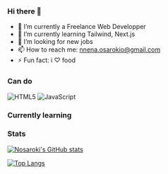 ### Hi there 👋

<!--
**nosaroki/nosaroki** is a ✨ _special_ ✨ repository because its `README.md` (this file) appears on your GitHub profile.

Here are some ideas to get you started:-->

- 🔭 I’m currently a Freelance Web Developper
- 🌱 I’m currently learning Tailwind, Next.js
- 👯 I’m looking for new jobs
- 📫 How to reach me: nnena.osarokio@gmail.com
- ⚡ Fun fact: i ♡ food

### Can do

![HTML5](https://img.shields.io/badge/html5-%23E34F26.svg?style=for-the-badge&logo=html5&logoColor=white)
![JavaScript](https://img.shields.io/badge/javascript-%23323330.svg?style=for-the-badge&logo=javascript&logoColor=%23F7DF1E)

### Currently learning


### Stats

[![Nosaroki's GitHub stats](https://github-readme-stats.vercel.app/api?username=nosaroki&theme=vision-friendly-dark)](https://github.com/nosaroki/github-readme-stats)

[![Top Langs](https://github-readme-stats.vercel.app/api/top-langs/?username=nosaroki&theme=vision-friendly-dark)](https://github.com/nosaroki/github-readme-stats)


